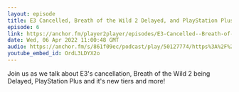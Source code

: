 ```yaml
---
layout: episode
title: E3 Cancelled, Breath of the Wild 2 Delayed, and PlayStation Plus Updates
episode: 6
link: https://anchor.fm/player2player/episodes/E3-Cancelled--Breath-of-the-Wild-2-Delayed--and-PlayStation-Plus-Updates--Player-2-Player-Ep-6-e1go9eu
date: Wed, 06 Apr 2022 11:00:48 GMT
audio: https://anchor.fm/s/861f09ec/podcast/play/50127774/https%3A%2F%2Fd3ctxlq1ktw2nl.cloudfront.net%2Fproduction%2F2022-3-5%2F257996719-48000-2-a4cf38725b3fd.mp3
youtube_embed_id: OrdL3LDYX2o
---
```

Join us as we talk about E3's cancellation, Breath of the Wild 2 being Delayed, PlayStation Plus and it's new tiers and more!
